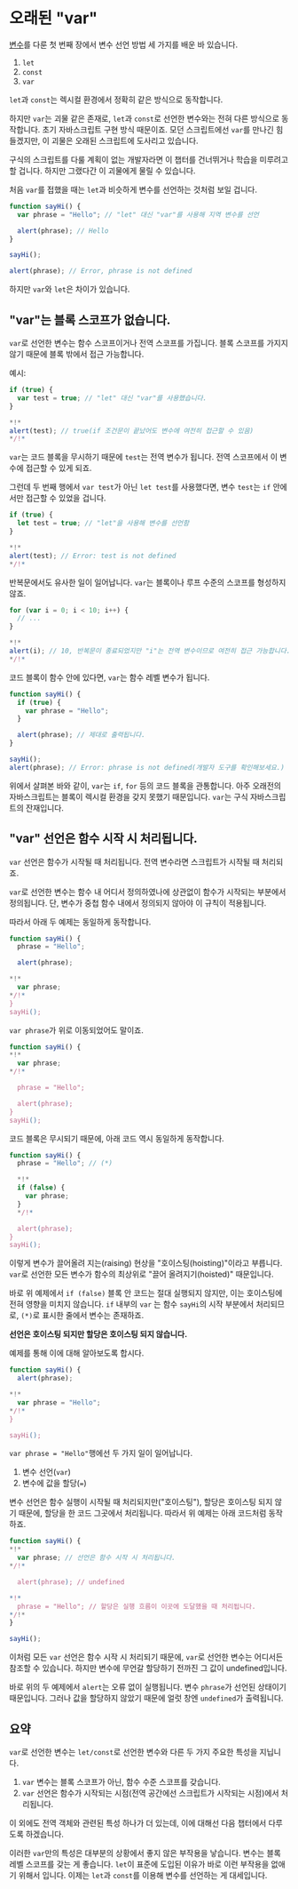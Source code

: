 
# 오래된 "var"

[변수](info:variables)를 다룬 첫 번째 장에서 변수 선언 방법 세 가지를 배운 바 있습니다.

1. `let`
2. `const`
3. `var`

`let`과 `const`는 렉시컬 환경에서 정확히 같은 방식으로 동작합니다.

하지만 `var`는 괴물 같은 존재로, `let`과 `const`로 선언한 변수와는 전혀 다른 방식으로 동작합니다. 초기 자바스크립트 구현 방식 때문이죠. 모던 스크립트에선 `var`를 만나긴 힘들겠지만, 이 괴물은 오래된 스크립트에 도사리고 있습니다.

구식의 스크립트를 다룰 계획이 없는 개발자라면 이 챕터를 건너뛰거나 학습을 미루려고 할 겁니다. 하지만 그랬다간 이 괴물에게 물릴 수 있습니다.

처음 `var`를 접했을 때는 `let`과 비슷하게 변수를 선언하는 것처럼 보일 겁니다.

```js run
function sayHi() {
  var phrase = "Hello"; // "let" 대신 "var"를 사용해 지역 변수를 선언 

  alert(phrase); // Hello
}

sayHi();

alert(phrase); // Error, phrase is not defined
```

하지만 `var`와 `let`은 차이가 있습니다.

## "var"는 블록 스코프가 없습니다.

`var`로 선언한 변수는 함수 스코프이거나 전역 스코프를 가집니다. 블록 스코프를 가지지 않기 때문에 블록 밖에서 접근 가능합니다.

예시:

```js run
if (true) {
  var test = true; // "let" 대신 "var"를 사용했습니다.
}

*!*
alert(test); // true(if 조건문이 끝났어도 변수에 여전히 접근할 수 있음)
*/!*
```

`var`는 코드 블록을 무시하기 때문에 `test`는 전역 변수가 됩니다. 전역 스코프에서 이 변수에 접근할 수 있게 되죠.

그런데 두 번째 행에서 `var test`가 아닌 `let test`를 사용했다면, 변수 `test`는 `if` 안에서만 접근할 수 있었을 겁니다.

```js run
if (true) {
  let test = true; // "let"을 사용해 변수를 선언함
}

*!*
alert(test); // Error: test is not defined
*/!*
```

반복문에서도 유사한 일이 일어납니다. `var`는 블록이나 루프 수준의 스코프를 형성하지 않죠.

```js
for (var i = 0; i < 10; i++) {
  // ...
}

*!*
alert(i); // 10, 반복문이 종료되었지만 "i"는 전역 변수이므로 여전히 접근 가능합니다.
*/!*
```

코드 블록이 함수 안에 있다면, `var`는 함수 레벨 변수가 됩니다.

```js run
function sayHi() {
  if (true) {
    var phrase = "Hello";
  }

  alert(phrase); // 제대로 출력됩니다.
}

sayHi();
alert(phrase); // Error: phrase is not defined(개발자 도구를 확인해보세요.)
```

위에서 살펴본 바와 같이, `var`는 `if`, `for` 등의 코드 블록을 관통합니다. 아주 오래전의 자바스크립트는 블록이 렉시컬 환경을 갖지 못했기 때문입니다. `var`는 구식 자바스크립트의 잔재입니다.

## "var" 선언은 함수 시작 시 처리됩니다.

`var` 선언은 함수가 시작될 때 처리됩니다. 전역 변수라면 스크립트가 시작될 때 처리되죠. 

`var`로 선언한 변수는 함수 내 어디서 정의하였나에 상관없이 함수가 시작되는 부분에서 정의됩니다. 단, 변수가 중첩 함수 내에서 정의되지 않아야 이 규칙이 적용됩니다.

따라서 아래 두 예제는 동일하게 동작합니다.

```js run
function sayHi() {
  phrase = "Hello";

  alert(phrase);

*!*
  var phrase;
*/!*
}
sayHi();
```

`var phrase`가 위로 이동되었어도 말이죠.

```js run
function sayHi() {
*!*
  var phrase;
*/!*

  phrase = "Hello";

  alert(phrase);
}
sayHi();
```

코드 블록은 무시되기 때문에, 아래 코드 역시 동일하게 동작합니다.

```js run
function sayHi() {
  phrase = "Hello"; // (*)

  *!*
  if (false) {
    var phrase;
  }
  */!*

  alert(phrase);
}
sayHi();
```

이렇게 변수가 끌어올려 지는(raising) 현상을 "호이스팅(hoisting)"이라고 부릅니다. `var`로 선언한 모든 변수가 함수의 최상위로 "끌어 올려지기(hoisted)" 때문입니다.

바로 위 예제에서 `if (false)` 블록 안 코드는 절대 실행되지 않지만, 이는 호이스팅에 전혀 영향을 미치지 않습니다. `if` 내부의 `var` 는 함수 `sayHi`의 시작 부분에서 처리되므로, `(*)`로 표시한 줄에서 변수는 존재하죠.

**선언은 호이스팅 되지만 할당은 호이스팅 되지 않습니다.**

예제를 통해 이에 대해 알아보도록 합시다.

```js run
function sayHi() {
  alert(phrase);  

*!*
  var phrase = "Hello";
*/!*
}

sayHi();
```

`var phrase = "Hello"`행에선 두 가지 일이 일어납니다.

1. 변수 선언(`var`) 
2. 변수에 값을 할당(`=`)

변수 선언은 함수 실행이 시작될 때 처리되지만("호이스팅"), 할당은 호이스팅 되지 않기 때문에, 할당을 한 코드 그곳에서 처리됩니다. 따라서 위 예제는 아래 코드처럼 동작하죠.

```js run
function sayHi() {
*!*
  var phrase; // 선언은 함수 시작 시 처리됩니다.
*/!*

  alert(phrase); // undefined

*!*
  phrase = "Hello"; // 할당은 실행 흐름이 이곳에 도달했을 때 처리됩니다.
*/!*
}

sayHi();
```

이처럼 모든 `var` 선언은 함수 시작 시 처리되기 때문에, `var`로 선언한 변수는 어디서든 참조할 수 있습니다. 하지만 변수에 무언갈 할당하기 전까진 그 값이 undefined입니다.

바로 위의 두 예제에서 `alert`는 오류 없이 실행됩니다. 변수 `phrase`가 선언된 상태이기 때문입니다. 그러나 값을 할당하지 않았기 때문에 얼럿 창엔 `undefined`가 출력됩니다.

## 요약

`var`로 선언한 변수는 `let/const`로 선언한 변수와 다른 두 가지 주요한 특성을 지닙니다.

1. `var` 변수는 블록 스코프가 아닌, 함수 수준 스코프를 갖습니다.
2. `var` 선언은 함수가 시작되는 시점(전역 공간에선 스크립트가 시작되는 시점)에서 처리됩니다.

이 외에도 전역 객체와 관련된 특성 하나가 더 있는데, 이에 대해선 다음 챕터에서 다루도록 하겠습니다.

이러한 `var`만의 특성은 대부분의 상황에서 좋지 않은 부작용을 낳습니다. 변수는 블록 레벨 스코프를 갖는 게 좋습니다. `let`이 표준에 도입된 이유가 바로 이런 부작용을 없애기 위해서 입니다. 이제는 `let`과 `const`를 이용해 변수를 선언하는 게 대세입니다.
